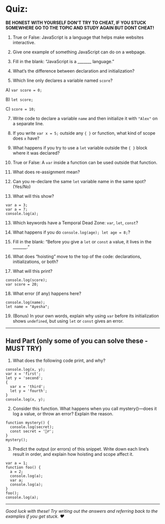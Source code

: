 # Quiz:


**BE HONEST WITH YOURSELF DON'T TRY TO CHEAT, IF YOU STUCK SOMEWHERE GO TO THE TOPIC AND STUDY AGAIN BUT DONT CHEAT!**
1. True or False: JavaScript is a language that helps make websites interactive.

3. Give one example of something JavaScript can do on a webpage.

5. Fill in the blank: “JavaScript is a _______ language.”

7. What’s the difference between declaration and initialization?

9. Which line only declares a variable named `score`?

  A) `var score = 0;`
  
  B) `let score;`
  
  C) `score = 10;`
  
7. Write code to declare a variable `name` and then initialize it with `"Alex"` on a separate line.
8. If you write `var x = 5;` outside any `{ }` or function, what kind of scope does `x` have?

10. What happens if you try to use a `let` variable outside the `{ }` block where it was declared?

12. True or False: A `var` inside a function can be used outside that function.

14. What does re-assignment mean?

16. Can you re-declare the same `let` variable name in the same spot? (Yes/No)

18. What will this show?
```
var a = 3;
var a = 7;
console.log(a);
```
13. Which keywords have a Temporal Dead Zone: `var`, `let`, `const`?

15. What happens if you do `console.log(age); let age = 8;`?

17. Fill in the blank: “Before you give a `let` or `const` a value, it lives in the _______.”

19. What does “hoisting” move to the top of the code: declarations, initializations, or both?

21. What will this print?
```
console.log(score);
var score = 20;
```
18. What error (if any) happens here?
```
console.log(name);
let name = "Ayesha";
```
19. (Bonus) In your own words, explain why using `var` before its initialization shows `undefined`, but using `let` or `const` gives an error.
---


## Hard Part (only some of you can solve these - MUST TRY)
1. What does the following code print, and why?
```
console.log(x, y);
var x = 'first';
let y = 'second';
{
  var x = 'third';
  let y = 'fourth';
}
console.log(x, y);
```

2. Consider this function. What happens when you call mystery()—does it log a value, or throw an error? Explain the reason.
```
function mystery() {
  console.log(secret);
  const secret = '🕵️‍♂️';
}
mystery();
```

3. Predict the output (or errors) of this snippet. Write down each line’s result in order, and explain how hoisting and scope affect it.
```
var a = 1;
function foo() {
  a = 2;
  console.log(a);
  var a;
  console.log(a);
}
foo();
console.log(a);
```
---
*Good luck with these! Try writing out the answers and referring back to the examples if you get stuck. ♥*
